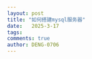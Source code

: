 ```yaml
---
layout: post
title: "如何搭建mysql服务器"
date:   2025-3-17
tags: 
comments: true
author: DENG-0706
---
```

